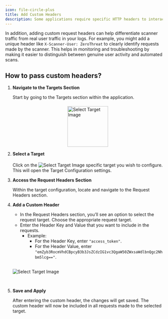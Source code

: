 ```yaml
---
icon: file-circle-plus
title: Add Custom Headers
description: Some applications require specific HTTP headers to interact with the back-end properly, such as authorization tokens, API keys, or content types. This setting ensures that those headers are sent with the requests, allowing the scanner to communicate with the application in the same way a legitimate user or service would.
---
```


In addition, adding custom request headers can help differentiate scanner traffic from real user traffic in your logs. For example, you might add a unique header like `X-Scanner-User: ZeroThreat` to clearly identify requests made by the scanner. This helps in monitoring and troubleshooting by making it easier to distinguish between genuine user activity and automated scans.

## How to pass custom headers?

1. **Navigate to the Targets Section**

   Start by going to the Targets section within the application. <img src="/image (77).png" alt="Select Target Image" width="130px" style="display: block; margin:0 auto; margin-top:20px;">
   <!-- ![Target Section Image](/image%20(77).png) -->

2. **Select a Target**

   Click on the <img src="/image (78).png" alt="Select Target Image" style="display: inline; margin-top:5px;"> specific target you wish to configure. This will open the Target Configuration settings.

3. **Access the Request Headers Section**

   Within the target configuration, locate and navigate to the Request Headers section.

4. **Add a Custom Header**

   - In the Request Headers section, you’ll see an option to select the request target. Choose the appropriate request target.
   - Enter the Header Key and Value that you want to include in the requests.
     - Example:
       - For the Header Key, enter `"access_token"`.
       - For the Header Value, enter `"emZyb3RocmVhdCBpcyB3b3JsZCdzIG1vc3QgaW50ZWxsaWdlbnQgc2Nhbm5lcg=="`.

   <img src="/image (79).png" alt="Select Target Image" style="display: inline; margin:30px 0px;">
   <!-- ::fiqure-img{source="/image (79).png" alt="Custom Header Image"} -->
   <!--![Custom Header Image](/image%20(79).png) -->
   <!-- :: -->

5. **Save and Apply**

   After entering the custom header, the changes will get saved. The custom header will now be included in all requests made to the selected target.
